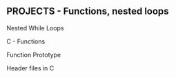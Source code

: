 PROJECTS - Functions, nested loops
----------------------------------

Nested While Loops

C - Functions

Function Prototype

Header files in C
